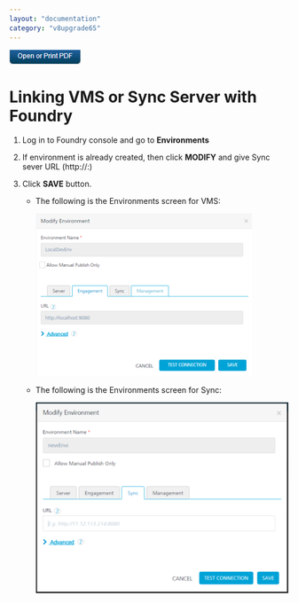 ```yaml
---
layout: "documentation"
category: "v8upgrade65"
---
```

                           

[![](Resources/Images/pdf.png)](http://docs.voltmx.com/voltmxlibrary/beta/v8upgrade65.pdf "VoltMX Foundry UpgradeHUB Guide")

Linking VMS or Sync Server with Foundry
============================================

1.  Log in to Foundry console and go to **Environments**
    
2.  If environment is already created, then click **MODIFY** and give Sync sever URL (http://<hostname>:<port>)
    
3.  Click **SAVE** button.
    
    *   The following is the Environments screen for VMS:
        
        ![](Resources/Images/mfupgrade/mfupgrade_7_390x293.png)
        
    *   The following is the Environments screen for Sync:
        
        ![](Resources/Images/mfupgrade/Syncupgrde3_522x394.png)
